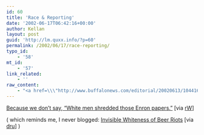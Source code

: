 ```yaml
---
id: 60
title: 'Race & Reporting'
date: '2002-06-17T06:42:16+00:00'
author: Kellan
layout: post
guid: 'http://lm.quxx.info/?p=60'
permalink: /2002/06/17/race-reporting/
typo_id:
    - '58'
mt_id:
    - '57'
link_related:
    - ''
raw_content:
    - "<a href=\\\"http://www.buffalonews.com/editorial/20020613/1044164.asp\\\">Because we don\\'t say, \\\"White men shredded those Enron papers.\\\"</a> [via <a href=\\\"http://randomwalks.com\\\">rW</a>]\r\n<p>\r\n( which reminds me, I never blogged: <a href=\\\"http://www.alternet.org/story.html?StoryID=12479\\\">Invisible Whiteness of Beer Riots</a> [via <a href=\\\"http://dru.ca/misnomer\\\">dru</a>] )"
---
```


[Because we don’t say, “White men shredded those Enron papers.”](http://www.buffalonews.com/editorial/20020613/1044164.asp) [via [rW](http://randomwalks.com)]

( which reminds me, I never blogged: [Invisible Whiteness of Beer Riots](http://www.alternet.org/story.html?StoryID=12479) [via [dru](http://dru.ca/misnomer)] )